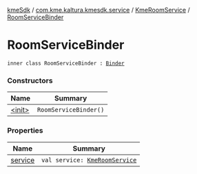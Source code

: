 [kmeSdk](../../../index.md) / [com.kme.kaltura.kmesdk.service](../../index.md) / [KmeRoomService](../index.md) / [RoomServiceBinder](./index.md)

# RoomServiceBinder

`inner class RoomServiceBinder : `[`Binder`](https://developer.android.com/reference/android/os/Binder.html)

### Constructors

| Name | Summary |
|---|---|
| [&lt;init&gt;](-init-.md) | `RoomServiceBinder()` |

### Properties

| Name | Summary |
|---|---|
| [service](service.md) | `val service: `[`KmeRoomService`](../index.md) |
